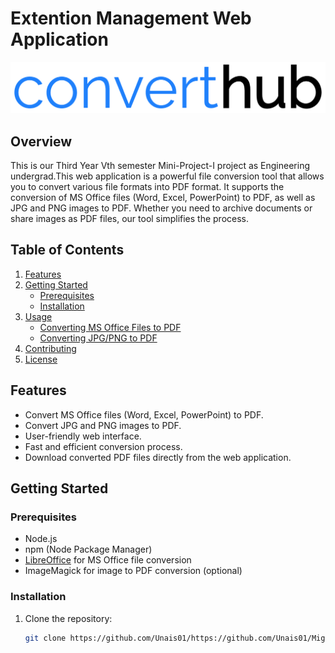 

# Extention Management Web Application

![Project Logo](public/icons/Converthub.png)

## Overview

This is our Third Year Vth semester Mini-Project-I project as Engineering undergrad.This web application is a powerful file conversion tool that allows you to convert various file formats into PDF format. It supports the conversion of MS Office files (Word, Excel, PowerPoint) to PDF, as well as JPG and PNG images to PDF. Whether you need to archive documents or share images as PDF files, our tool simplifies the process.

## Table of Contents

1. [Features](#features)
2. [Getting Started](#getting-started)
    - [Prerequisites](#prerequisites)
    - [Installation](#installation)
3. [Usage](#usage)
    - [Converting MS Office Files to PDF](#converting-ms-office-files-to-pdf)
    - [Converting JPG/PNG to PDF](#converting-jpgpng-to-pdf)
4. [Contributing](#contributing)
5. [License](#license)

## Features

- Convert MS Office files (Word, Excel, PowerPoint) to PDF.
- Convert JPG and PNG images to PDF.
- User-friendly web interface.
- Fast and efficient conversion process.
- Download converted PDF files directly from the web application.

## Getting Started

### Prerequisites

- Node.js
- npm (Node Package Manager)
- [LibreOffice](https://www.libreoffice.org/) for MS Office file conversion
- ImageMagick for image to PDF conversion (optional)

### Installation

1. Clone the repository:

   ```bash
   git clone https://github.com/Unais01/https://github.com/Unais01/Migrated-Mini-Project.git
